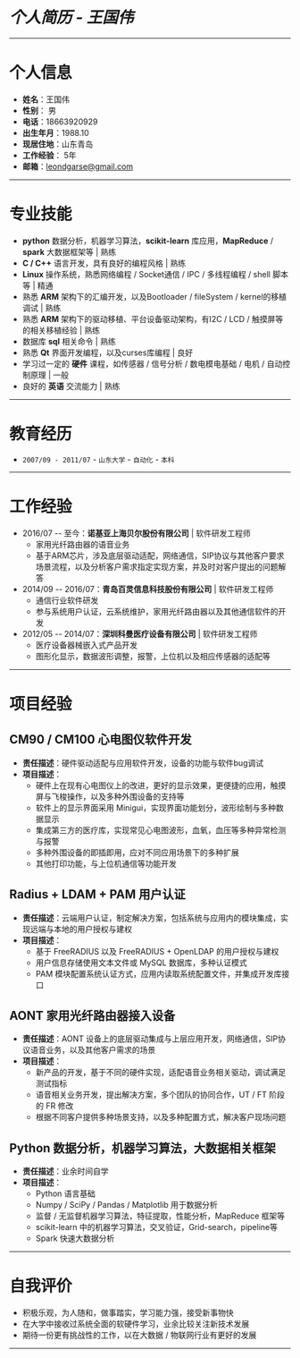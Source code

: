 # ___个人简历 - 王国伟___
***

# 个人信息
  - **姓名**：王国伟
  - **性别**： 男
  - **电话**：18663920929
  - **出生年月**：1988.10
  - **现居住地**：山东青岛
  - **工作经验**： 5年
  - **邮箱**：leondgarse@gmail.com
***

# 专业技能
  - **python** 数据分析，机器学习算法，**scikit-learn** 库应用，**MapReduce** / **spark** 大数据框架等 | 熟练
  - **C / C++** 语言开发，具有良好的编程风格 | 熟练
  - **Linux** 操作系统，熟悉网络编程 / Socket通信 / IPC / 多线程编程 / shell 脚本等 | 精通
  - 熟悉 **ARM** 架构下的汇编开发，以及Bootloader / fileSystem / kernel的移植调试 | 熟练
  - 熟悉 **ARM** 架构下的驱动移植、平台设备驱动架构，有I2C / LCD / 触摸屏等的相关移植经验 | 熟练
  - 数据库 **sql** 相关命令 | 熟练
  - 熟悉 **Qt** 界面开发编程，以及curses库编程 | 良好
  - 学习过一定的 **硬件** 课程，如传感器 / 信号分析 / 数电模电基础 / 电机 / 自动控制原理 | 一般
  - 良好的 **英语** 交流能力 | 熟练
***

# 教育经历
  - `2007/09 - 2011/07` - `山东大学` - `自动化` - `本科`
***

# 工作经验
  - 2016/07 -- 至今：**诺基亚上海贝尔股份有限公司** | 软件研发工程师
    - 家用光纤路由器的语音业务
    - 基于ARM芯片，涉及底层驱动适配，网络通信，SIP协议与其他客户要求场景流程，以及分析客户需求指定实现方案，并及时对客户提出的问题解答
  - 2014/09 -- 2016/07：**青岛百灵信息科技股份有限公司** | 软件研发工程师
    - 通信行业软件研发
    - 参与系统用户认证，云系统维护，家用光纤路由器以及其他通信软件的开发
  - 2012/05 -- 2014/07：**深圳科曼医疗设备有限公司** | 软件研发工程师
    - 医疗设备器械嵌入式产品开发
    - 图形化显示，数据波形调整，报警，上位机以及相应传感器的适配等
***

# 项目经验
## CM90 / CM100 心电图仪软件开发
  - **责任描述**：硬件驱动适配与应用软件开发，设备的功能与软件bug调试
  - **项目描述**：
    - 硬件上在现有心电图仪上的改进，更好的显示效果，更便捷的应用，触摸屏与飞梭操作，以及多种外围设备的支持等
    - 软件上的显示界面采用 Minigui，实现界面功能划分，波形绘制与多种数据显示
    - 集成第三方的医疗库，实现常见心电图波形，血氧，血压等多种异常检测与报警
    - 多种外围设备的即插即用，应对不同应用场景下的多种扩展
    - 其他打印功能，与上位机通信等功能开发
## Radius + LDAM + PAM 用户认证
  - **责任描述**：云端用户认证，制定解决方案，包括系统与应用内的模块集成，实现远端与本地的用户授权与建权
  - **项目描述**：
    - 基于 FreeRADIUS 以及 FreeRADIUS + OpenLDAP 的用户授权与建权
    - 用户信息存储使用文本文件或 MySQL 数据库，多种认证模式
    - PAM 模块配置系统认证方式，应用内读取系统配置文件，并集成开发库接口
## AONT 家用光纤路由器接入设备
  - **责任描述**：AONT 设备上的底层驱动集成与上层应用开发，网络通信，SIP协议语音业务，以及其他客户需求的场景
  - **项目描述**：
    - 新产品的开发，基于不同的硬件实现，适配语音业务相关驱动，调试满足测试指标
    - 语音相关业务开发，提出解决方案，多个团队的协同合作，UT / FT 阶段的 FR 修改
    - 根据不同客户提供多种场景支持，以及多种配置方式，解决客户现场问题
## Python 数据分析，机器学习算法，大数据相关框架
  - **责任描述**：业余时间自学
  - **项目描述**：
    - Python 语言基础
    - Numpy / SciPy / Pandas / Matplotlib 用于数据分析
    - 监督 / 无监督机器学习算法，特征提取，性能分析，MapReduce 框架等
    - scikit-learn 中的机器学习算法，交叉验证，Grid-search，pipeline等
    - Spark 快速大数据分析
***

# 自我评价
  - 积极乐观，为人随和，做事踏实，学习能力强，接受新事物快
  - 在大学中接收过系统全面的软硬件学习，业余比较关注新技术发展
  - 期待一份更有挑战性的工作，以在大数据 / 物联网行业有更好的发展
***
